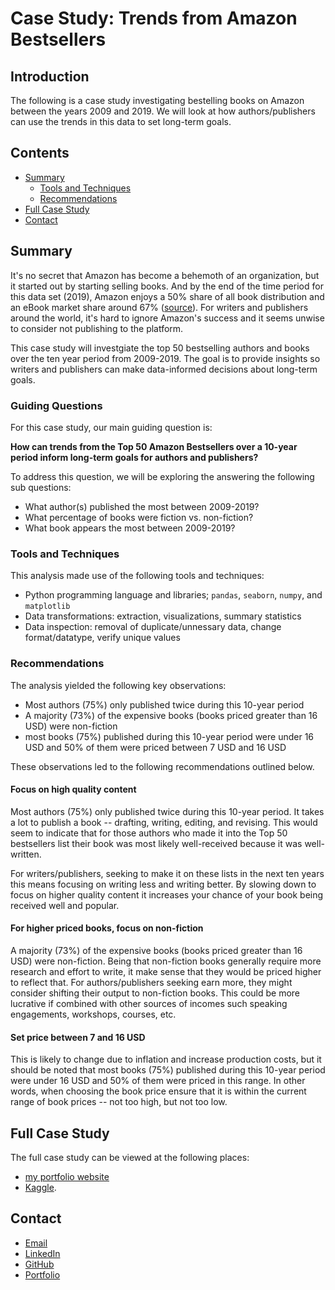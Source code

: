 # Case Study: Trends from Amazon Bestsellers

## Introduction 

The following is a case study investigating bestelling books on Amazon between the years 2009 and 2019. We will look at how authors/publishers can use the trends in this data to set long-term goals. 

## Contents

- [Summary](#Summary)
  - [Tools and Techniques](#Tools-and-Techniques)
  - [Recommendations](#Recommendations)
- [Full Case Study](#Full-Case-Study)
- [Contact](#Contact)

## Summary 

It's no secret that Amazon has become a behemoth of an organization, but it started out by starting selling books. And by the end of the time period for this data set (2019), Amazon enjoys a 50% share of all book distribution and an eBook market share around 67% ([source](https://justpublishingadvice.com/why-do-amazon-sell-more-ebooks-than-other-retailers/)). For writers and publishers around the world, it's hard to ignore Amazon's success and it seems unwise to consider not publishing to the platform. 

This case study will investgiate the top 50 bestselling authors and books over the ten year period from 2009-2019. The goal is to provide insights so writers and publishers can make data-informed decisions about long-term goals.

### Guiding Questions

For this case study, our main guiding question is:

**How can trends from the Top 50 Amazon Bestsellers over a 10-year period inform long-term goals for authors and publishers?**

To address this question, we will be exploring the answering the following sub questions: 

- What author(s) published the most between 2009-2019? 
- What percentage of books were fiction vs. non-fiction? 
- What book appears the most between 2009-2019?

### Tools and Techniques

This analysis made use of the following tools and techniques: 

- Python programming language and libraries; `pandas`, `seaborn`, `numpy`, and `matplotlib`
- Data transformations: extraction, visualizations, summary statistics
- Data inspection: removal of duplicate/unnessary data, change format/datatype, verify unique values

### Recommendations

The analysis yielded the following key observations: 

- Most authors (75%) only published twice during this 10-year period
- A majority (73%) of the expensive books (books priced greater than 16 USD) were non-fiction
- most books (75%) published during this 10-year period were under 16 USD and 50% of them were priced between 7 USD and 16 USD

These observations led to the following recommendations outlined below. 

#### Focus on high quality content 

Most authors (75%) only published twice during this 10-year period. It takes a lot to publish a book -- drafting, writing, editing, and revising. This would seem to indicate that for those authors who made it into the Top 50 bestsellers list their book was most likely well-received because it was well-written. 

For writers/publishers, seeking to make it on these lists in the next ten years this means focusing on writing less and writing better. By slowing down to focus on higher quality content it increases your chance of your book being received well and popular. 

#### For higher priced books, focus on non-fiction

A majority (73%) of the expensive books (books priced greater than 16 USD) were non-fiction. Being that non-fiction books generally require more research and effort to write, it make sense that they would be priced higher to reflect that. For authors/publishers seeking earn more, they might consider shifting their output to non-fiction books. This could be more lucrative if combined with other sources of incomes such speaking engagements, workshops, courses, etc.

#### Set price between 7 and 16 USD

This is likely to change due to inflation and increase production costs, but it should be noted that most books (75%) published during this 10-year period were under 16 USD and 50% of them were priced in this range. In other words, when choosing the book price ensure that it is within the current range of book prices -- not too high, but not too low. 

## Full Case Study

The full case study can be viewed at the following places:

- [my portfolio website](https://ananfito.github.io/case-study_amazon-bestsellers/AmazonBestsellers.html)
- [Kaggle](https://www.kaggle.com/code/anthonynanfito/case-study-trends-from-amazon-bestsellers/notebook). 

## Contact
- <a href="mailto:msg.for.anthony.p6ht3@simplelogin.com?subject=Nice Case Study Project&body=Hey Anthony, I saw your Case Study. Let's talk!">Email</a>
- [LinkedIn](https://www.linkedin.com/in/anthonynanfito/)
- [GitHub](https://www.github.com/ananfito)
- [Portfolio](https://ananfito.github.io)